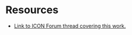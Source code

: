 # Resources 

- [Link to ICON Forum thread covering this work.](https://forum.icon.community/t/automated-terraform-deployments/113)